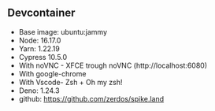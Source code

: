 ## Devcontainer

- Base image: ubuntu:jammy
- Node: 16.17.0
- Yarn: 1.22.19
- Cypress 10.5.0
- With noVNC - XFCE trough noVNC (http://localhost:6080)
- With google-chrome
- With Vscode- Zsh + Oh my zsh!
- Deno: 1.24.3
- github: https://github.com/zerdos/spike.land
